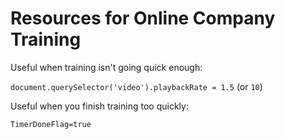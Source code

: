 # Resources for Online Company Training

Useful when training isn't going quick enough:

`document.querySelector('video').playbackRate = 1.5` (or `10`)

Useful when you finish training too quickly:

`TimerDoneFlag=true`
